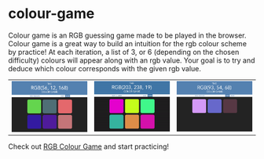 # colour-game
Colour game is an RGB guessing game made to be played in the browser. Colour game is a great way to build an intuition for the rgb colour scheme by practice! At each iteration, a list of 3, or 6 (depending on the chosen difficulty) colours will appear along with an rgb value. Your goal is to try and deduce which colour corresponds with the given rgb value. 

<table align="center">
    <tr>
        <td>
            <img src="https://github.com/IsaacWatt/colour-game/blob/master/docs/interface-1.jpg" width="250px">
        </td>
        <td>
            <img src="https://github.com/IsaacWatt/colour-game/blob/master/docs/gameplay.gif" width="250px">
        </td>
        <td>
            <img src="https://github.com/IsaacWatt/colour-game/blob/master/docs/interface-2.jpg" width="250px">
        </td>
    </tr>
</table>

Check out [RGB Colour Game](http://isaacwatt.me/rgb%20project/colour.html) and start practicing! 

